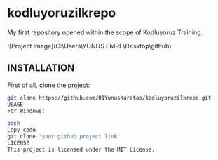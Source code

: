 # kodluyoruzilkrepo

My first repository opened within the scope of Kodluyoruz Training.

![Project Image](C:\Users\YUNUS EMRE\Desktop\github)

## INSTALLATION

First of all, clone the project:

```bash
git clone https://github.com/01YunusKaratas/kodluyoruzilkrepo.git
USAGE
For Windows:

bash
Copy code
git clone 'your github project link'
LICENSE
This project is licensed under the MIT License.